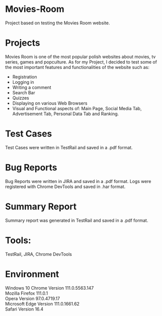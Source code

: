 # Movies-Room
Project based on testing the Movies Room website.

# Projects

Movies Room is one of the most popular polish websites about movies, tv series, games and popculture.
As for my Project, I decided to test some of the most important features and functionalities of the website such as:

- Registration
- Logging in
- Writing a comment
- Search Bar
- Quizzes
- Displaying on various Web Browsers
- Visual and Functional aspects of: Main Page, Social Media Tab, Advertisement Tab, Personal Data Tab and Ranking.

# Test Cases

Test Cases were written in TestRail and saved in a .pdf format.

# Bug Reports

Bug Reports were written in JIRA and saved in a .pdf format. Logs were registered with Chrome DevTools and saved in .har format.

# Summary Report

Summary report was generated in TestRail and saved in a .pdf format.

# Tools:
TestRail, JIRA, Chrome DevTools

# Environment
Windows 10
Chrome Version 111.0.5563.147 <br>
Mozilla Firefox 111.0.1 <br>
Opera Version 97.0.4719.17 <br>
Microsoft Edge Version 111.0.1661.62 <br>
Safari Version 16.4




